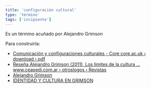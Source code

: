 ```yaml
---
title: 'configuración cultural'
type: 'término'
tags: ['incipiente']
---
```


Es un término acuñado por Alejandro Grimson

Para construirla:

- [Comunicación y configuraciones culturales - Core core.ac.uk › download › pdf](https://core.ac.uk/download/pdf/159288565.pdf)
- [Reseña Alejandro Grimson (2011), Los límites de la cultura ... www.ceapedi.com.ar › otroslogos › Revistas](http://www.ceapedi.com.ar/otroslogos/Revistas/0003/16.%2520Duimich.pdf)
- [Alejandro Grimson](https://nuso.org/autor/alejandro-grimson/)
- [IDENTIDAD Y CULTURA EN GRIMSON](https://revistas.ort.edu.uy/letras-internacionales/article/view/885)